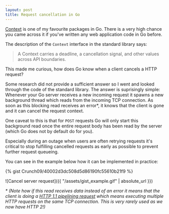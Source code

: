 ```yaml
---
layout: post
title: Request cancellation in Go
---
```


[Context](https://blog.golang.org/context) is one of my favourite packages in Go. There is
a very high chance you came across it if you've written any web application code in Go before.

The description of the `Context` interface in the standard library says:

> A Context carries a deadline, a cancellation signal, and other values across
> API boundaries.

This made me curious, how does Go know when a client cancels a HTTP request?

Some research did not provide a sufficient answer so I went and looked through the code of the standard library.
The answer is suprisingly simple:
Whenever your Go server receives a new incoming request it spawns a new background thread which reads from the incoming TCP connection.
As soon as this blocking read receives an error*, it knows that the client is gone and it can cancel the request context.

One caveat to this is that for `POST` requests Go will only start this background read once the entire request body has
been read by the server (which Go does not by default do for you).

Especially during an outage when users are often retrying requests it's critical to stop fulfilling cancelled requests as
early as possible to prevent further request queueing.

You can see in the example below how it can be implemented in practice:

{% gist Crunch09/40002d3dc508d5d86190fc55610b21f9 %}


![Cancel server request]({{ "/assets/gist_example.gif" | absolute_url }})


_* (Note how if this read receives data instead of an error it means that the client is doing a [HTTP 1.1 pipelining request](https://en.wikipedia.org/wiki/HTTP_pipelining) which means executing multiple HTTP requests on the same TCP connection. This is very rarely used
as we now have HTTP 2!)_
